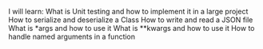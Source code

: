 I will learn:
What is Unit testing and how to implement it in a large project
How to serialize and deserialize a Class
How to write and read a JSON file
What is *args and how to use it
What is **kwargs and how to use it
How to handle named arguments in a function
